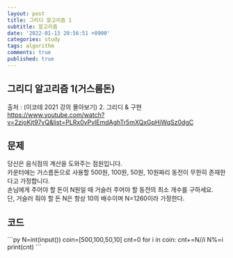 ```yaml
---
layout: post
title: 그리디 알고리즘 1
subtitle: 알고리즘
date: '2022-01-13 20:56:51 +0900'
categories: study
tags: algorithm
comments: true
published: true
---
```

## 그리디 알고리즘 1(거스름돈)
출처 : (이코테 2021 강의 몰아보기) 2. 그리디 & 구현 <br>
<a href="https://www.youtube.com/watch?v=2zjoKjt97vQ&list=PLRx0vPvlEmdAghTr5mXQxGpHjWqSz0dgC">https://www.youtube.com/watch?v=2zjoKjt97vQ&list=PLRx0vPvlEmdAghTr5mXQxGpHjWqSz0dgC</a><br>
<h2>문제</h2>
당신은 음식점의 계산을 도와주는 점원입니다.<br>
카운터에는 거스름돈으로 사용할 500원, 100원, 50원, 10원짜리 동전이 무한히 존재한다고 가정합니다.<br>
손님에게 주어야 할 돈이 N원일 때 거슬러 주어야 할 동전의 최소 개수를 구하세요.<br>
단, 거슬러 줘야 할 돈 N은 항상 10의 배수이며 N=1260이라 가정한다.<br>
<h2>코드</h2>
```py
N=int(input())
coin=[500,100,50,10]
cnt=0
for i in coin:
    cnt+=N//i
    N%=i
print(cnt)
```


